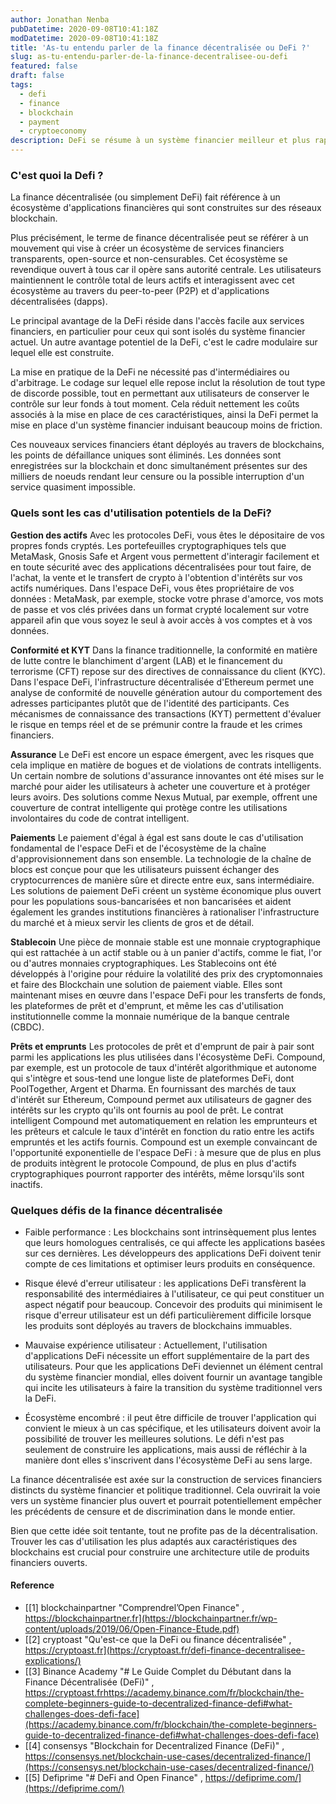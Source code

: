 ```yaml
---
author: Jonathan Nenba
pubDatetime: 2020-09-08T10:41:18Z
modDatetime: 2020-09-08T10:41:18Z
title: 'As-tu entendu parler de la finance décentralisée ou DeFi ?'
slug: as-tu-entendu-parler-de-la-finance-decentralisee-ou-defi
featured: false
draft: false
tags:
  - defi
  - finance
  - blockchain
  - payment
  - cryptoeconomy
description: DeFi se résume à un système financier meilleur et plus rapide basé sur la technologie blockchain. Un système qui ne discrimine pas en fonction de la localisation géographique et de l'accessibilité, un système où l'individu est responsable.
---
```


### C'est quoi la Defi ?

La finance décentralisée (ou simplement DeFi) fait référence à un écosystème d'applications financières qui sont construites sur des réseaux blockchain.

Plus précisément, le terme de finance décentralisée peut se référer à un mouvement qui vise à créer un écosystème de services financiers transparents, open-source et non-censurables. Cet écosystème se revendique ouvert à tous car il opère sans autorité centrale. Les utilisateurs maintiennent le contrôle total de leurs actifs et interagissent avec cet écosystème au travers du peer-to-peer (P2P) et d'applications décentralisées (dapps).

Le principal avantage de la DeFi réside dans l'accès facile aux services financiers, en particulier pour ceux qui sont isolés du système financier actuel. Un autre avantage potentiel de la DeFi, c'est le cadre modulaire sur lequel elle est construite.

La mise en pratique de la DeFi ne nécessité pas d'intermédiaires ou d'arbitrage. Le codage sur lequel elle repose inclut la résolution de tout type de discorde possible, tout en permettant aux utilisateurs de conserver le contrôle sur leur fonds à tout moment. Cela réduit nettement les coûts associés à la mise en place de ces caractéristiques, ainsi la DeFi permet la mise en place d'un système financier induisant beaucoup moins de friction.

Ces nouveaux services financiers étant déployés au travers de blockchains, les points de défaillance uniques sont éliminés. Les données sont enregistrées sur la blockchain et donc simultanément présentes sur des milliers de noeuds rendant leur censure ou la possible interruption d'un service quasiment impossible.

### Quels sont les cas d'utilisation potentiels de la DeFi?

**Gestion des actifs**
Avec les protocoles DeFi, vous êtes le dépositaire de vos propres fonds cryptés. Les portefeuilles cryptographiques tels que MetaMask, Gnosis Safe et Argent vous permettent d'interagir facilement et en toute sécurité avec des applications décentralisées pour tout faire, de l'achat, la vente et le transfert de crypto à l'obtention d'intérêts sur vos actifs numériques. Dans l'espace DeFi, vous êtes propriétaire de vos données : MetaMask, par exemple, stocke votre phrase d'amorce, vos mots de passe et vos clés privées dans un format crypté localement sur votre appareil afin que vous soyez le seul à avoir accès à vos comptes et à vos données. 

**Conformité et KYT** 
Dans la finance traditionnelle, la conformité en matière de lutte contre le blanchiment d'argent (LAB) et le financement du terrorisme (CFT) repose sur des directives de connaissance du client (KYC). Dans l'espace DeFi, l'infrastructure décentralisée d'Ethereum permet une analyse de conformité de nouvelle génération autour du comportement des adresses participantes plutôt que de l'identité des participants. Ces mécanismes de connaissance des transactions (KYT) permettent d'évaluer le risque en temps réel et de se prémunir contre la fraude et les crimes financiers. 

**Assurance**
Le DeFi est encore un espace émergent, avec les risques que cela implique en matière de bogues et de violations de contrats intelligents. Un certain nombre de solutions d'assurance innovantes ont été mises sur le marché pour aider les utilisateurs à acheter une couverture et à protéger leurs avoirs. Des solutions comme Nexus Mutual, par exemple, offrent une couverture de contrat intelligente qui protège contre les utilisations involontaires du code de contrat intelligent.

**Paiements**
Le paiement d'égal à égal est sans doute le cas d'utilisation fondamental de l'espace DeFi et de l'écosystème de la chaîne d'approvisionnement dans son ensemble. La technologie de la chaîne de blocs est conçue pour que les utilisateurs puissent échanger des cryptocurrences de manière sûre et directe entre eux, sans intermédiaire. Les solutions de paiement DeFi créent un système économique plus ouvert pour les populations sous-bancarisées et non bancarisées et aident également les grandes institutions financières à rationaliser l'infrastructure du marché et à mieux servir les clients de gros et de détail. 

**Stablecoin**
Une pièce de monnaie stable est une monnaie cryptographique qui est rattachée à un actif stable ou à un panier d'actifs, comme le fiat, l'or ou d'autres monnaies cryptographiques. Les Stablecoins ont été développés à l'origine pour réduire la volatilité des prix des cryptomonnaies et faire des Blockchain une solution de paiement viable. Elles sont maintenant mises en œuvre dans l'espace DeFi pour les transferts de fonds, les plateformes de prêt et d'emprunt, et même les cas d'utilisation institutionnelle comme la monnaie numérique de la banque centrale (CBDC).

**Prêts et emprunts**
Les protocoles de prêt et d'emprunt de pair à pair sont parmi les applications les plus utilisées dans l'écosystème DeFi. Compound, par exemple, est un protocole de taux d'intérêt algorithmique et autonome qui s'intègre et sous-tend une longue liste de plateformes DeFi, dont PoolTogether, Argent et Dharma. En fournissant des marchés de taux d'intérêt sur Ethereum, Compound permet aux utilisateurs de gagner des intérêts sur les crypto qu'ils ont fournis au pool de prêt. Le contrat intelligent Compound met automatiquement en relation les emprunteurs et les prêteurs et calcule le taux d'intérêt en fonction du ratio entre les actifs empruntés et les actifs fournis. Compound est un exemple convaincant de l'opportunité exponentielle de l'espace DeFi : à mesure que de plus en plus de produits intègrent le protocole Compound, de plus en plus d'actifs cryptographiques pourront rapporter des intérêts, même lorsqu'ils sont inactifs.

### Quelques défis de la finance décentralisée

* Faible performance : Les blockchains sont intrinsèquement plus lentes que leurs homologues centralisés, ce qui affecte les applications basées sur ces dernières. Les développeurs des applications DeFi doivent tenir compte de ces limitations et optimiser leurs produits en conséquence.

* Risque élevé d'erreur utilisateur : les applications DeFi transfèrent la responsabilité des intermédiaires à l'utilisateur, ce qui peut constituer un aspect négatif pour beaucoup. Concevoir des produits qui minimisent le risque d'erreur utilisateur est un défi particulièrement difficile lorsque les produits sont déployés au travers de blockchains immuables.

* Mauvaise expérience utilisateur : Actuellement, l'utilisation d'applications DeFi nécessite un effort supplémentaire de la part des utilisateurs. Pour que les applications DeFi deviennet un élément central du système financier mondial, elles doivent fournir un avantage tangible qui incite les utilisateurs à faire la transition du système traditionnel vers la DeFi.

* Écosystème encombré : il peut être difficile de trouver l'application qui convient le mieux à un cas spécifique, et les utilisateurs doivent avoir la possibilité de trouver les meilleures solutions. Le défi n'est pas seulement de construire les applications, mais aussi de réfléchir à la manière dont elles s'inscrivent dans l'écosystème DeFi au sens large.

La finance décentralisée est axée sur la construction de services financiers distincts du système financier et politique traditionnel. Cela ouvrirait la voie vers un système financier plus ouvert et pourrait potentiellement empêcher les précédents de censure et de discrimination dans le monde entier.

Bien que cette idée soit tentante, tout ne profite pas de la décentralisation. Trouver les cas d'utilisation les plus adaptés aux caractéristiques des blockchains est crucial pour construire une architecture utile de produits financiers ouverts.

#### Reference

- [[1] blockchainpartner "Comprendrel’Open Finance" , https://blockchainpartner.fr](https://blockchainpartner.fr/wp-content/uploads/2019/06/Open-Finance-Etude.pdf)
-  [[2] cryptoast "Qu'est-ce que la DeFi ou finance décentralisée" , https://cryptoast.fr](https://cryptoast.fr/defi-finance-decentralisee-explications/)
-  [[3] Binance Academy "# Le Guide Complet du Débutant dans la Finance Décentralisée (DeFi)" , https://cryptoast.frhttps://academy.binance.com/fr/blockchain/the-complete-beginners-guide-to-decentralized-finance-defi#what-challenges-does-defi-face](https://academy.binance.com/fr/blockchain/the-complete-beginners-guide-to-decentralized-finance-defi#what-challenges-does-defi-face)
-  [[4] consensys "Blockchain for Decentralized Finance (DeFi)" , https://consensys.net/blockchain-use-cases/decentralized-finance/](https://consensys.net/blockchain-use-cases/decentralized-finance/)
-  [[5] Defiprime "# DeFi and Open Finance" , https://defiprime.com/](https://defiprime.com/)